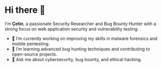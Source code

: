 # Hi there 👋
I'm **Çetin**, a passionate Security Researcher and Bug Bounty Hunter with a strong focus on web application security and vulnerability testing.

- 🔭 I’m currently working on improving my skills in malware forensics and mobile pentesting.
- 🌱 I’m learning advanced bug hunting techniques and contributing to open-source projects.
- 💬 Ask me about cybersecurity, bug bounty, and ethical hacking.
